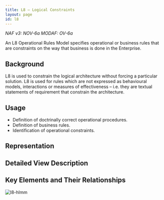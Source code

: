 ```yaml
---
title: L8 – Logical Constraints
layout: page
id: l8
---
```


*NAF v3: NOV-6a MODAF: OV-6a*

An L8 Operational Rules Model specifies operational or business rules
that are constraints on the way that business is done in the Enterprise.

## Background

L8 is used to constrain the logical architecture without forcing a
particular solution. L8 is used for rules which are not expressed as
behavioural models, interactions or measures of effectiveness – i.e.
they are textual statements of requirement that constrain the
architecture.

## Usage

* Definition of doctrinally correct operational procedures.
* Definition of business rules.
* Identification of operational constraints.

## Representation

## Detailed View Description

## Key Elements and Their Relationships

![l8-hlmm](http://nafdocs.org/wp-content/uploads/2013/06/l8-hlmm.png)



